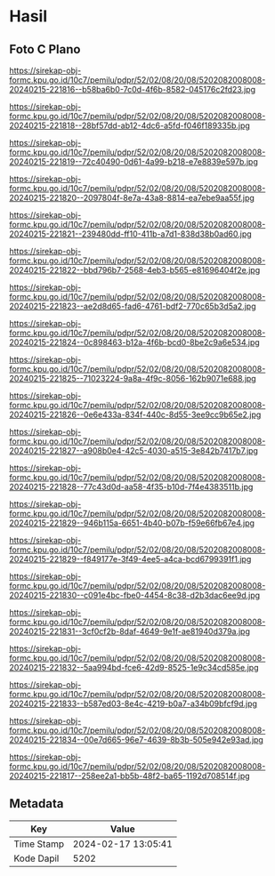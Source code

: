 # Hasil

## Foto C Plano

https://sirekap-obj-formc.kpu.go.id/10c7/pemilu/pdpr/52/02/08/20/08/5202082008008-20240215-221816--b58ba6b0-7c0d-4f6b-8582-045176c2fd23.jpg

https://sirekap-obj-formc.kpu.go.id/10c7/pemilu/pdpr/52/02/08/20/08/5202082008008-20240215-221818--28bf57dd-ab12-4dc6-a5fd-f046f189335b.jpg

https://sirekap-obj-formc.kpu.go.id/10c7/pemilu/pdpr/52/02/08/20/08/5202082008008-20240215-221819--72c40490-0d61-4a99-b218-e7e8839e597b.jpg

https://sirekap-obj-formc.kpu.go.id/10c7/pemilu/pdpr/52/02/08/20/08/5202082008008-20240215-221820--2097804f-8e7a-43a8-8814-ea7ebe9aa55f.jpg

https://sirekap-obj-formc.kpu.go.id/10c7/pemilu/pdpr/52/02/08/20/08/5202082008008-20240215-221821--239480dd-ff10-411b-a7d1-838d38b0ad60.jpg

https://sirekap-obj-formc.kpu.go.id/10c7/pemilu/pdpr/52/02/08/20/08/5202082008008-20240215-221822--bbd796b7-2568-4eb3-b565-e81696404f2e.jpg

https://sirekap-obj-formc.kpu.go.id/10c7/pemilu/pdpr/52/02/08/20/08/5202082008008-20240215-221823--ae2d8d65-fad6-4761-bdf2-770c65b3d5a2.jpg

https://sirekap-obj-formc.kpu.go.id/10c7/pemilu/pdpr/52/02/08/20/08/5202082008008-20240215-221824--0c898463-b12a-4f6b-bcd0-8be2c9a6e534.jpg

https://sirekap-obj-formc.kpu.go.id/10c7/pemilu/pdpr/52/02/08/20/08/5202082008008-20240215-221825--71023224-9a8a-4f9c-8056-162b9071e688.jpg

https://sirekap-obj-formc.kpu.go.id/10c7/pemilu/pdpr/52/02/08/20/08/5202082008008-20240215-221826--0e6e433a-834f-440c-8d55-3ee9cc9b65e2.jpg

https://sirekap-obj-formc.kpu.go.id/10c7/pemilu/pdpr/52/02/08/20/08/5202082008008-20240215-221827--a908b0e4-42c5-4030-a515-3e842b7417b7.jpg

https://sirekap-obj-formc.kpu.go.id/10c7/pemilu/pdpr/52/02/08/20/08/5202082008008-20240215-221828--77c43d0d-aa58-4f35-b10d-7f4e4383511b.jpg

https://sirekap-obj-formc.kpu.go.id/10c7/pemilu/pdpr/52/02/08/20/08/5202082008008-20240215-221829--946b115a-6651-4b40-b07b-f59e66fb67e4.jpg

https://sirekap-obj-formc.kpu.go.id/10c7/pemilu/pdpr/52/02/08/20/08/5202082008008-20240215-221829--f849177e-3f49-4ee5-a4ca-bcd6799391f1.jpg

https://sirekap-obj-formc.kpu.go.id/10c7/pemilu/pdpr/52/02/08/20/08/5202082008008-20240215-221830--c091e4bc-fbe0-4454-8c38-d2b3dac6ee9d.jpg

https://sirekap-obj-formc.kpu.go.id/10c7/pemilu/pdpr/52/02/08/20/08/5202082008008-20240215-221831--3cf0cf2b-8daf-4649-9e1f-ae81940d379a.jpg

https://sirekap-obj-formc.kpu.go.id/10c7/pemilu/pdpr/52/02/08/20/08/5202082008008-20240215-221832--5aa994bd-fce6-42d9-8525-1e9c34cd585e.jpg

https://sirekap-obj-formc.kpu.go.id/10c7/pemilu/pdpr/52/02/08/20/08/5202082008008-20240215-221833--b587ed03-8e4c-4219-b0a7-a34b09bfcf9d.jpg

https://sirekap-obj-formc.kpu.go.id/10c7/pemilu/pdpr/52/02/08/20/08/5202082008008-20240215-221834--00e7d665-96e7-4639-8b3b-505e942e93ad.jpg

https://sirekap-obj-formc.kpu.go.id/10c7/pemilu/pdpr/52/02/08/20/08/5202082008008-20240215-221817--258ee2a1-bb5b-48f2-ba65-1192d708514f.jpg


## Metadata

| Key        | Value               |
| ---------- | ------------------- |
| Time Stamp | 2024-02-17 13:05:41 |
| Kode Dapil | 5202                |



